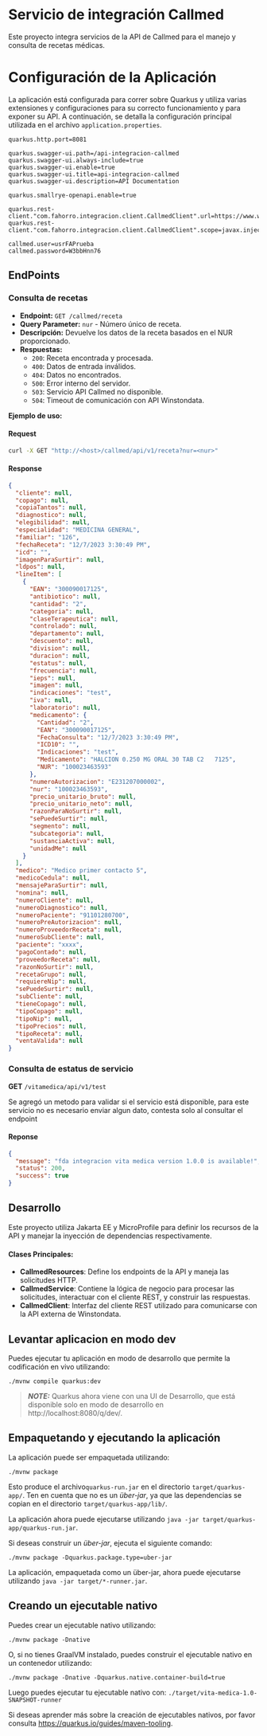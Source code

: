 # Servicio de integración Callmed

Este proyecto integra servicios de la API de Callmed para el manejo y 
consulta de recetas médicas.

# Configuración de la Aplicación

La aplicación está configurada para correr sobre Quarkus y utiliza varias extensiones y configuraciones para su correcto funcionamiento y para exponer su API. A continuación, se detalla la configuración principal utilizada en el archivo `application.properties`.


```properties
quarkus.http.port=8081

quarkus.swagger-ui.path=/api-integracion-callmed
quarkus.swagger-ui.always-include=true
quarkus.swagger-ui.enable=true
quarkus.swagger-ui.title=api-integracion-callmed
quarkus.swagger-ui.description=API Documentation

quarkus.smallrye-openapi.enable=true

quarkus.rest-client."com.fahorro.integracion.client.CallmedClient".url=https://www.winstondata.com.mx/SUSE2
quarkus.rest-client."com.fahorro.integracion.client.CallmedClient".scope=javax.inject.Singleton

callmed.user=usrFAPrueba
callmed.password=W3bbHnn76
```

## EndPoints

### Consulta de recetas

- **Endpoint:** `GET /callmed/receta`
- **Query Parameter:** `nur` - Número único de receta.
- **Descripción:** Devuelve los datos de la receta basados en el NUR proporcionado.
- **Respuestas:**
    - `200`: Receta encontrada y procesada.
    - `400`: Datos de entrada inválidos.
    - `404`: Datos no encontrados.
    - `500`: Error interno del servidor.
    - `503`: Servicio API Callmed no disponible.
    - `504`: Timeout de comunicación con API Winstondata.

**Ejemplo de uso:**
#### Request

```bash
curl -X GET "http://<host>/callmed/api/v1/receta?nur=<nur>"
```
#### Response

```json
{
  "cliente": null,
  "copago": null,
  "copiaTantos": null,
  "diagnostico": null,
  "elegibilidad": null,
  "especialidad": "MEDICINA GENERAL",
  "familiar": "126",
  "fechaReceta": "12/7/2023 3:30:49 PM",
  "icd": "",
  "imagenParaSurtir": null,
  "ldpos": null,
  "lineItem": [
    {
      "EAN": "300090017125",
      "antibiotico": null,
      "cantidad": "2",
      "categoria": null,
      "claseTerapeutica": null,
      "controlado": null,
      "departamento": null,
      "descuento": null,
      "division": null,
      "duracion": null,
      "estatus": null,
      "frecuencia": null,
      "ieps": null,
      "imagen": null,
      "indicaciones": "test",
      "iva": null,
      "laboratorio": null,
      "medicamento": {
        "Cantidad": "2",
        "EAN": "300090017125",
        "FechaConsulta": "12/7/2023 3:30:49 PM",
        "ICD10": "",
        "Indicaciones": "test",
        "Medicamento": "HALCION 0.250 MG ORAL 30 TAB C2   7125",
        "NUR": "100023463593"
      },
      "numeroAutorizacion": "E231207000002",
      "nur": "100023463593",
      "precio_unitario_bruto": null,
      "precio_unitario_neto": null,
      "razonParaNoSurtir": null,
      "sePuedeSurtir": null,
      "segmento": null,
      "subcategoria": null,
      "sustanciaActiva": null,
      "unidadMe": null
    }
  ],
  "medico": "Medico primer contacto 5",
  "medicoCedula": null,
  "mensajeParaSurtir": null,
  "nomina": null,
  "numeroCliente": null,
  "numeroDiagnostico": null,
  "numeroPaciente": "91101280700",
  "numeroPreAutorizacion": null,
  "numeroProveedorReceta": null,
  "numeroSubCliente": null,
  "paciente": "xxxx",
  "pagoContado": null,
  "proveedorReceta": null,
  "razonNoSurtir": null,
  "recetaGrupo": null,
  "requiereNip": null,
  "sePuedeSurtir": null,
  "subCliente": null,
  "tieneCopago": null,
  "tipoCopago": null,
  "tipoNip": null,
  "tipoPrecios": null,
  "tipoReceta": null,
  "ventaValida": null
}
```

### Consulta de estatus de servicio

**GET** `/vitamedica/api/v1/test`

Se agregó un metodo para validar si el servicio está disponible,
para este servicio no es necesario enviar algun dato, contesta solo al consultar el endpoint

#### Reponse

```json
{
  "message": "fda integracion vita medica version 1.0.0 is available!",
  "status": 200,
  "success": true
}
```

## Desarrollo

Este proyecto utiliza Jakarta EE y MicroProfile para definir los recursos de la API y manejar la inyección de dependencias respectivamente.

#### Clases Principales:

- **CallmedResources**: Define los endpoints de la API y maneja las solicitudes HTTP.
- **CallmedService**: Contiene la lógica de negocio para procesar las solicitudes, interactuar con el cliente REST, y construir las respuestas.
- **CallmedClient**: Interfaz del cliente REST utilizado para comunicarse con la API externa de Winstondata.




## Levantar aplicacion en modo dev

Puedes ejecutar tu aplicación en modo de desarrollo que permite la codificación en vivo utilizando:

```shell script
./mvnw compile quarkus:dev
```

> **_NOTE:_**  Quarkus ahora viene con una UI de Desarrollo, que está disponible solo en modo de desarrollo en http://localhost:8080/q/dev/.

## Empaquetando y ejecutando la aplicación

La aplicación puede ser empaquetada utilizando:

```shell script
./mvnw package
```

Esto produce el archivo`quarkus-run.jar` en el directorio `target/quarkus-app/`.
Ten en cuenta que no es un _über-jar_, ya que las dependencias se copian en el directorio `target/quarkus-app/lib/`.

La aplicación ahora puede ejecutarse utilizando `java -jar target/quarkus-app/quarkus-run.jar`.

Si deseas construir un _über-jar_, ejecuta el siguiente comando:

```shell script
./mvnw package -Dquarkus.package.type=uber-jar
```

La aplicación, empaquetada como un über-jar, ahora puede ejecutarse utilizando `java -jar target/*-runner.jar`.

## Creando un ejecutable nativo

Puedes crear un ejecutable nativo utilizando:

```shell script
./mvnw package -Dnative
```

O, si no tienes GraalVM instalado, puedes construir el ejecutable nativo en un contenedor utilizando:

```shell script
./mvnw package -Dnative -Dquarkus.native.container-build=true
```

Luego puedes ejecutar tu ejecutable nativo con: `./target/vita-medica-1.0-SNAPSHOT-runner`

Si deseas aprender más sobre la creación de ejecutables nativos, por favor consulta  https://quarkus.io/guides/maven-tooling.

